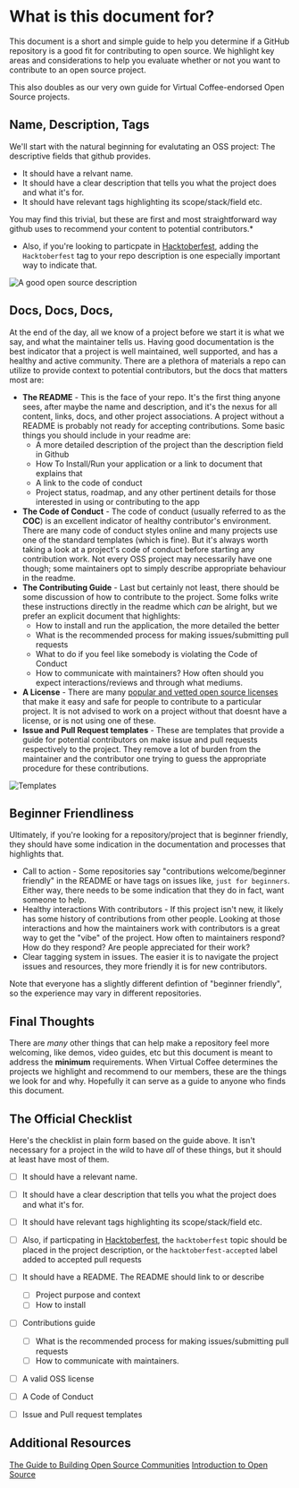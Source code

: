 # What is this document for?

This document is a short and simple guide to help you determine if a GitHub repository is a good fit for contributing to open source. We highlight key areas and considerations to help you evaluate whether or not you want to contribute to an open source project.

This also doubles as our very own guide for Virtual Coffee-endorsed Open Source projects.

## Name, Description, Tags

We'll start with the natural beginning for evalutating an OSS project: The descriptive fields that github provides.
- It should have a relvant name.
- It should have a clear description that tells you what the project does and what it's for.
- It should have relevant tags highlighting its scope/stack/field etc.

You may find this trivial, but these are first and most straightforward way github uses to recommend your content to potential contributors.*

* Also, if you're looking to particpate in [Hacktoberfest](https://hacktoberfest.digitalocean.com/), adding the `Hacktoberfest` tag to your repo description is one especially important way to indicate that.

![A good open source description](https://user-images.githubusercontent.com/13292886/132138464-242c7d64-8b64-4595-b045-8bf028638b43.png)

## Docs, Docs, Docs,

At the end of the day, all we know of a project before we start it is what we say, and what the maintainer tells us. Having good documentation is the best indicator that a project is well maintained, well supported, and has a healthy and active community. There are a plethora of materials a repo can utilize to provide context to potential contributors, but the docs that matters most are:
 - **The README** - This is the face of your repo. It's the first thing anyone sees, after maybe the name and description, and it's the nexus for all content, links, docs, and other project associations. A project without a README is probably not ready for accepting contributions. Some basic things you should include in your readme are:
    - A more detailed description of the project than the description field in Github
    - How To Install/Run your application or a link to document that explains that
    - A link to the code of conduct
    - Project status, roadmap, and any other pertinent details for those interested in using or contributing to the app
 - **The Code of Conduct** - The code of conduct (usually referred to as the **COC**) is an excellent indicator of healthy contributor's environment. There are many code of conduct styles online and many projects use one of the standard templates (which is fine). But it's always worth taking a look at a project's code of conduct before starting any contribution work. Not every OSS project may necessarily have one though; some maintainers opt to simply describe appropriate behaviour in the readme.
 - **The Contributing Guide** - Last but certainly not least, there should be some discussion of how to contribute to the project. Some folks write these instructions directly in the readme which _can_ be alright, but we prefer an explicit document that highlights:
    - How to install and run the application, the more detailed the better
    - What is the recommended process for making issues/submitting pull requests
    - What to do if you feel like somebody is violating the Code of Conduct
    - How to communicate with maintainers? How often should you expect interactions/reviews and through what mediums.
 - **A License** - There are many [popular and vetted open source licenses](https://opensource.org/licenses) that make it easy and safe for people to contribute to a particular project. It is not advised to work on a project without that doesnt have a license, or is not using one of these.
 - **Issue and Pull Request templates** - These are templates that provide a guide for potential contributors on make issue and pull requests respectively to the project. They remove a lot of burden from the maintainer and the contributor one trying to guess the appropriate procedure for these contributions.

![Templates](https://user-images.githubusercontent.com/13292886/132138524-0a38d35c-305e-4804-ba36-e7adfa73e09d.png)

## Beginner Friendliness
Ultimately, if you're looking for a repository/project that is beginner friendly, they should have some indication in the documentation and processes that highlights that. 

- Call to action - Some repositories say "contributions welcome/beginner friendly" in the README or have tags on issues like, `just for beginners`. Either way, there needs to be some indication that they do in fact, want someone to help.
- Healthy interactions With contributors - If this project isn't new, it likely has some history of contributions from other people. Looking at those interactions and how the maintainers work with contributors is a great way to get the "vibe" of the project. How often to maintainers respond? How do they respond? Are people appreciated for their work?
- Clear tagging system in issues. The easier it is to navigate the project issues and resources, they more friendly it is for new contributors.

Note that everyone has a slightly different defintion of "beginner friendly", so the experience may vary in different repositories.

## Final Thoughts

There are _many_ other things that can help make a repository feel more welcoming, like demos, video guides, etc but this document is meant to address the **minimum** requirements. When Virtual Coffee determines the projects we highlight and recommend to our members, these are the things we look for and why. Hopefully it can serve as a guide to anyone who finds this document.

## The Official Checklist
Here's the checklist in plain form based on the guide above. It isn't necessary for a project in the wild to have *all* of these things, but it should at least have most of them.

- [ ] It should have a relevant name.
- [ ] It should have a clear description that tells you what the project does and what it's for.
- [ ] It should have relevant tags highlighting its scope/stack/field etc.
- [ ] Also, if particpating in [Hacktoberfest](https://hacktoberfest.digitalocean.com/), the `hacktoberfest` topic should be placed in the project description, or the `hacktoberfest-accepted` label added to accepted pull requests
- [ ] It should have a README. The README should link to or describe
    - [ ] Project purpose and context
    - [ ] How to install
- [ ] Contributions guide
    -  [ ] What is the recommended process for making issues/submitting pull requests
    -  [ ] How to communicate with maintainers.
- [ ] A valid OSS license
- [ ] A Code of Conduct
- [ ] Issue and Pull request templates


## Additional Resources
[The Guide to Building Open Source Communities](https://opensource.guide/building-community/)
[Introduction to Open Source](https://www.digitalocean.com/community/tutorial_series/an-introduction-to-open-source)
